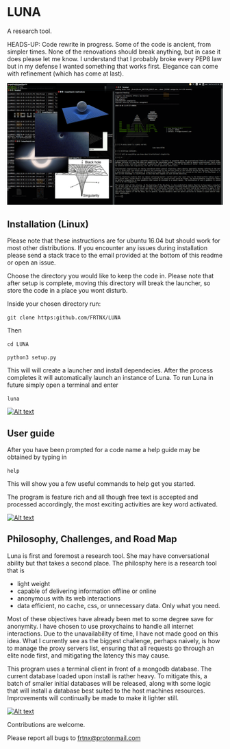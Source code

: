 # LUNA

A research tool.

HEADS-UP: Code rewrite in progress. Some of the code is ancient, from simpler times. None of the renovations should
break anything, but in case it does please let me know. I understand that I probably broke every PEP8 law but
in my defense I wanted something that works first. Elegance can come with refinement (which has come at last).

[![Alt text](data/media/screenshot.png?raw=true "Screenshot of Luna")](https://github.com/FRTNX/LUNA/blob/master/data/media/screenshot.png)

## Installation (Linux)

Please note that these instructions are for ubuntu 16.04 but should work for most other distributions. If you encounter any issues during installation please send a stack trace to the email provided at the bottom of this readme or open an issue.

Choose the directory you would like to keep the code in.
Please note that after setup is complete, moving this directory will break the launcher,
so store the code in a place you wont disturb.

Inside your chosen directory run:

```git clone https:github.com/FRTNX/LUNA```

Then

```cd LUNA```

```python3 setup.py```

This will will create a launcher and install dependecies. After the process completes it will automatically launch an instance of Luna. To run Luna in future simply open a terminal and enter

```luna```


[![Alt text](data/media/screenshot3.png?raw=true "Screenshot of Luna 3")](https://github.com/FRTNX/LUNA/blob/master/data/media/screenshot3.png)


## User guide

After you have been prompted for a code name a help guide may be obtained by typing in

```help```

This will show you a few useful commands to help get you started.

The program is feature rich and all though free text is accepted and processed accordingly, the most exciting activities are key word activated.


[![Alt text](data/media/screenshot4.png?raw=true "Screenshot of Luna 2")](https://github.com/FRTNX/LUNA/blob/master/data/media/screenshot4.png)


## Philosophy, Challenges, and Road Map

Luna is first and foremost a research tool. She may have conversational ability but that takes a second place. The philosphy here is a research tool that is

 - light weight
 - capable of delivering information offline or online
 - anonymous with its web interactions
 - data efficient, no cache, css, or unnecessary data. Only what you need.

Most of these objectives have already been met to some degree save for anonymity. I have chosen to use proxychains to handle all internet interactions. Due to the unavailability of time, I have not made good on this idea. What I currently see as the biggest challenge, perhaps naively, is how to manage the proxy servers list, ensuring that all requests go through an elite node first, and mitigating the latency this may cause.

This program uses a terminal client in front of a mongodb database. The current database loaded upon install is rather heavy. To mitigate this, a batch of smaller initial databases will be released, along with some logic that will install a database best suited to the host machines resources. Improvements will continually be made to make it lighter still.


[![Alt text](data/media/screenshot2.png?raw=true "Screenshot of Luna 2")](https://github.com/FRTNX/LUNA/blob/master/data/media/screenshot2.png)


Contributions are welcome.

Please report all bugs to frtnx@protonmail.com
